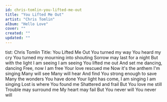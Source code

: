 ```yaml
---
id: chris-tomlin-you-lifted-me-out
title: "You Lifted Me Out"
artist: "Chris Tomlin"
album: "Hello Love"
cover: ""
created: ""
updated: ""
---
```


tist: Chris Tomlin
Title: You Lifted Me Out
You turned my way
You heard my cry
You turned my mourning into shouting
Sorrow may last for a night
But with the light I am seeing
I am seeing
You lifted me out
And set me dancing, dancing
Free, now I am free
Your love rescued me
Now it's the anthem I'm singing
Many will see
Many will hear
And find You strong enough to save
Many the wonders You have done
Your light has come, I am singing
I am singing
Lost is where You found me
Shattered and frail
But You love me still
Trouble may surround me
My heart may fail
But You never will
You never will